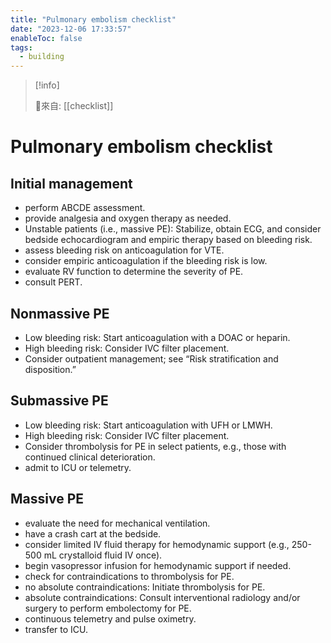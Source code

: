 ```yaml
---
title: "Pulmonary embolism checklist"
date: "2023-12-06 17:33:57"
enableToc: false
tags:
  - building
---
```


> [!info]
>
> 🌱來自: [[checklist]]

# Pulmonary embolism checklist

## Initial management

- perform ABCDE assessment.
- provide analgesia and oxygen therapy as needed.
- Unstable patients (i.e., massive PE): Stabilize, obtain ECG, and consider bedside echocardiogram and empiric therapy based on bleeding risk.
- assess bleeding risk on anticoagulation for VTE.
- consider empiric anticoagulation if the bleeding risk is low.
- evaluate RV function to determine the severity of PE.
- consult PERT.

## Nonmassive PE

- Low bleeding risk: Start anticoagulation with a DOAC or heparin.
- High bleeding risk: Consider IVC filter placement.
- Consider outpatient management; see “Risk stratification and disposition.”

## Submassive PE

- Low bleeding risk: Start anticoagulation with UFH or LMWH.
- High bleeding risk: Consider IVC filter placement.
- Consider thrombolysis for PE in select patients, e.g., those with continued clinical deterioration.
- admit to ICU or telemetry.

## Massive PE

- evaluate the need for mechanical ventilation.
- have a crash cart at the bedside.
- consider limited IV fluid therapy for hemodynamic support (e.g., 250-500 mL crystalloid fluid IV once).
- begin vasopressor infusion for hemodynamic support if needed.
- check for contraindications to thrombolysis for PE.
- no absolute contraindications: Initiate thrombolysis for PE.
- absolute contraindications: Consult interventional radiology and/or surgery to perform embolectomy for PE.
- continuous telemetry and pulse oximetry.
- transfer to ICU.
